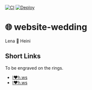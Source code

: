 [![CI](https://github.com/heinrichreimer/website-wedding/workflows/CI/badge.svg)](https://github.com/heinrichreimer/website-wedding/actions)
[![Deploy](https://github.com/heinrichreimer/website-wedding/workflows/Deploy/badge.svg)](https://github.com/heinrichreimer/website-wedding/actions)

# 🌐 website-wedding

Lena 💍 Heini

## Short Links

To be engraved on the rings.

- [l❤h.ws](https://l❤h.ws)
- [l♥h.ws](https://l♥h.ws)
